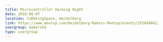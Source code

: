 ```yaml
---
title: Microcontroller Hacking Night
date: 2018-06-07
location: CoMakingSpace, Heidelberg
link: https://www.meetup.com/Heidelberg-Makers-Meetup/events/251049042/
usergroup: makershd
type: usergroup
---
```

